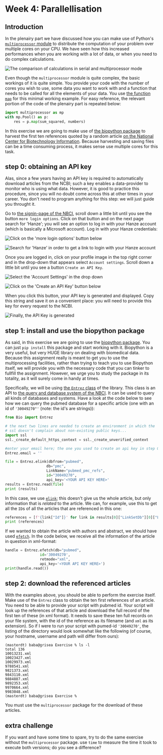 # Week 4: Parallellisation

## Introduction

In the plenairy part we have discussed how you can make use of Python's [`multiprocessor` module](https://docs.python.org/3/library/multiprocessing.html) to distribute the computation of your problem over multiple cores on your CPU. We have seen how this increased performances when you are working with a lot of data, or when you need to do complex calculations.

![The comparison of calculations in serial and multiprocessor mode](imgs/comparison-serial-mp.png)

Even though the `multiprocessor` module is quite complex, the basic workings of it is quite simple. You provide your code with the number of cores you wish to use, some data you want to work with and a function that needs to be called for all the elements of your data. You use [the function `map`](https://docs.python.org/3/library/functions.html#map) for this minimal working example. For easy reference, the relevant portion of the code of the plenairy part is repeated below:

```python
import multiprocessor as mp
with mp.Pool() as p:
    res = p.map(sum_squared, numbers)
```

In this exercise we are going to make use of [the biopython package](https://biopython.org/) to harvest the first ten references quoted by a random article [on the National Center for Biotechnology Information](https://www.ncbi.nlm.nih.gov/). Because harvesting and saving files can be a time consuming process, it makes sense use multiple cores for this task.

## step 0: obtaining an API key

Alas, since a few years having an API key is required to automatically download articles from the NCBI; such a key enables a data-provider to monitor who is using what data. However, it is good to practice this procedure, since you will no doubt come across this at other times in your career. You don't need to program anything for this step: we will just guide you throught it.

Go to [the signin-page of the NBCI](https://www.ncbi.nlm.nih.gov/myncbi/), scroll down a little bit until you see the button `more login options`. Click on that button and on the next page search for 'Hanze'; you will see an option to log in with your Hanze account (which is basically a Microsoft account). Log in with your Hanze credentials:

![Click on the 'more login options' button below](imgs/onboarding1.png)

![Search for 'Hanze' in order to get a link to login with your Hanze account](imgs/onboarding2.png)

Once you are logged in, click on your profile image in the top right corner and in the drop-down that appears select `Account settings`. Scroll down a little bit until you see a button `Create an API Key`.

![Select the 'Account Settings' in the drop down](imgs/onboarding3.png)

![Click on the 'Create an API Key' button below](imgs/onboarding4.png)

When you click this button, your API key is generated and displayed. Copy this string and save it on a convenient place: you will need to provide this key for every request to the NCBI.

![Finally, the API Key is generated](imgs/onboarding5.png)


## step 1: install and use the biopython package

As said, in this exercise we are going to use the [biopython package](https://biopython.org/). You can just `pip install` this package and start working with it. Biopython is a very useful, but very HUGE library on dealing with biomedical data. Because this assignment really is meant to get you to use the multiprocessing facilities, rather than trying to teach you to use Biopython itself, we will provide you with the necessary code that you can tinker to fullfill the assignment. However, we urge you to study the package in its totality, as it will surely come in handy at times.

Specifically, we will be using [the `Entrez` class](http://biopython.org/DIST/docs/tutorial/Tutorial.html#sec144) of the library. This class is an API to [the query and database system of the NBCI](https://www.ncbi.nlm.nih.gov/books/NBK25497/). It can be used to query all kinds of databases and systems. Have a look at the code below to see how we can query the pubmed database for a specific article (one with an id of `'30049270"'` (note: the id's are strings)):

```python
from Bio import Entrez

# the next two lines are needed to create an environment in which the 
# ssl doesn't complain about non-existing public keys...
import ssl
ssl._create_default_https_context = ssl._create_unverified_context

#enter your email here; the one you used to create an api key in step 0
Entrez.email = '' 

file = Entrez.elink(dbfrom="pubmed",
                   db="pmc",
                   LinkName="pubmed_pmc_refs",
                   id="30049270",
                   api_key='<YOUR API KEY HERE>'
results = Entrez.read(file)
print (results)
```

In this case, we use [`elink`](http://biopython.org/DIST/docs/tutorial/Tutorial.html#sec150); this doesn't give us the whole article, but only information that is *related* to the article. We can, for example, use this to get all the `ID`s of all the articles that are referenced in this one:

```python
references = [f'{link["Id"]}' for link in results[0]["LinkSetDb"][0]["Link"]]
print (references)
```

If we wanted to obtain the article with authors and abstract, we should have used [`efetch`](http://biopython.org/DIST/docs/tutorial/Tutorial.html#sec149). In the code below, we receive all the information of the article in question in xml-format:

```python
handle = Entrez.efetch(db="pubmed",
                id='30049270',
                retmode="xml",
                api_key='<YOUR API KEY HERE>')
print(handle.read())
```

## step 2: download the referenced articles

With the examples above, you should be able to perform the exercise itself. Make use of the `Entrez` class to obtain the ten first references of an article. You need to be able to provide your script with pubmed id. Your script will look up the references of that article and download the full record of the first ten of these (in xml format). It needs to save these ten full records on your file system, with the id of the reference as its filename (and `xml` as its extension). So if I were to run your script with pumed-id `'30049270'`, the listing of the directory would look somewhat like the following (of course, your hostname, username and path will differ from ours):

```shell
(masterdt) baba@grisea Exercise % ls -l
total 136
10013231.xml
10023427.xml
10029973.xml
9788541.xml
9821373.xml
9843110.xml
9884887.xml
9892353.xml
9970664.xml
9983048.xml
(masterdt) baba@grisea Exercise % 
```

You must use the `multiprocessor` package for the download of these articles. 

## extra challenge

If you want and have some time to spare, try to do the same exercise without the `multiprocessor` package. use `time` to measure the time it took to execute both versions; do you see a difference?



